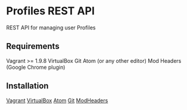 # Profiles REST API

REST API for managing user Profiles

## Requirements
Vagrant >= 1.9.8
VirtualBox 
Git
Atom (or any other editor)
Mod Headers (Google Chrome plugin)

## Installation
[Vagrant](https://www.vagrantup.com/downloads.html)
[VirtualBox](https://www.virtualbox.org/wiki/Downloads)
[Atom](https://atom.io/)
[Git](https://git-scm.com/)
[ModHeaders](https://chrome.google.com/webstore/detail/modheader/idgpnmonknjnojddfkpgkljpfnnfcklj?hl=en)
